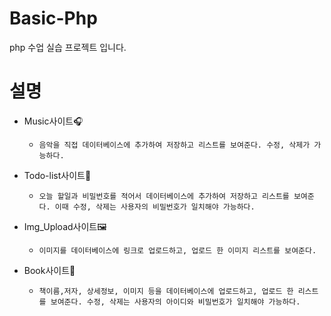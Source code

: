 # Basic-Php
php 수업 실습 프로젝트 입니다.

# 설명
- Music사이트🎧
    - `음악을 직접 데이터베이스에 추가하여 저장하고 리스트를 보여준다. 수정, 삭제가 가능하다.`
    
- Todo-list사이트📑
    - `오늘 할일과 비밀번호를 적어서 데이터베이스에 추가하여 저장하고 리스트를 보여준다. 이때 수정, 삭제는 사용자의 비밀번호가 일치해야 가능하다.`

- Img_Upload사이트🖼
    - `이미지를 데이터베이스에 링크로 업로드하고, 업로드 한 이미지 리스트를 보여준다.`

- Book사이트📖
    - `책이름,저자, 상세정보, 이미지 등을 데이터베이스에 업로드하고, 업로드 한 리스트를 보여준다. 수정, 삭제는 사용자의 아이디와 비밀번호가 일치해야 가능하다.`
